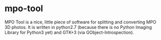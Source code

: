 mpo-tool
========

MPO Tool is a nice, little piece of software for splitting and converting MPO 3D photos. It is written in python2.7 (because there is no Python Imaging Library for Python3 yet) and GTK+3 (via GObject-Introspection).
